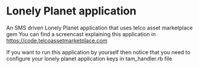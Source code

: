 Lonely Planet application
=========================
An SMS driven Lonely Planet application that uses telco asset marketplace gem
You can find a screencast explaining this application in 
<https://code.telcoassetmarketplace.com>

If you want to run this application by yourself then notice that you need to 
configure your lonely planet application keys in tam_handler.rb file